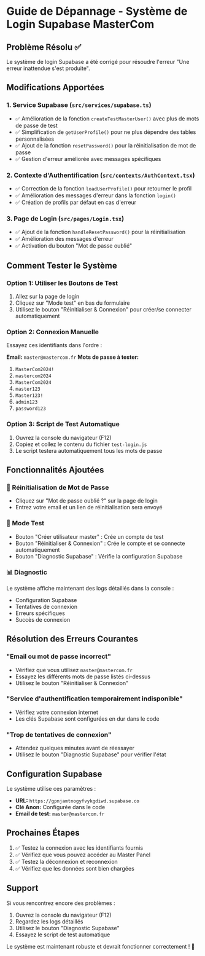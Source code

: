 # Guide de Dépannage - Système de Login Supabase MasterCom

## Problème Résolu ✅

Le système de login Supabase a été corrigé pour résoudre l'erreur "Une erreur inattendue s'est produite".

## Modifications Apportées

### 1. Service Supabase (`src/services/supabase.ts`)
- ✅ Amélioration de la fonction `createTestMasterUser()` avec plus de mots de passe de test
- ✅ Simplification de `getUserProfile()` pour ne plus dépendre des tables personnalisées
- ✅ Ajout de la fonction `resetPassword()` pour la réinitialisation de mot de passe
- ✅ Gestion d'erreur améliorée avec messages spécifiques

### 2. Contexte d'Authentification (`src/contexts/AuthContext.tsx`)
- ✅ Correction de la fonction `loadUserProfile()` pour retourner le profil
- ✅ Amélioration des messages d'erreur dans la fonction `login()`
- ✅ Création de profils par défaut en cas d'erreur

### 3. Page de Login (`src/pages/Login.tsx`)
- ✅ Ajout de la fonction `handleResetPassword()` pour la réinitialisation
- ✅ Amélioration des messages d'erreur
- ✅ Activation du bouton "Mot de passe oublié"

## Comment Tester le Système

### Option 1: Utiliser les Boutons de Test
1. Allez sur la page de login
2. Cliquez sur "Mode test" en bas du formulaire
3. Utilisez le bouton "Réinitialiser & Connexion" pour créer/se connecter automatiquement

### Option 2: Connexion Manuelle
Essayez ces identifiants dans l'ordre :

**Email:** `master@mastercom.fr`
**Mots de passe à tester:**
1. `MasterCom2024!`
2. `mastercom2024`
3. `MasterCom2024`
4. `master123`
5. `Master123!`
6. `admin123`
7. `password123`

### Option 3: Script de Test Automatique
1. Ouvrez la console du navigateur (F12)
2. Copiez et collez le contenu du fichier `test-login.js`
3. Le script testera automatiquement tous les mots de passe

## Fonctionnalités Ajoutées

### 🔐 Réinitialisation de Mot de Passe
- Cliquez sur "Mot de passe oublié ?" sur la page de login
- Entrez votre email et un lien de réinitialisation sera envoyé

### 🧪 Mode Test
- Bouton "Créer utilisateur master" : Crée un compte de test
- Bouton "Réinitialiser & Connexion" : Crée le compte et se connecte automatiquement
- Bouton "Diagnostic Supabase" : Vérifie la configuration Supabase

### 📊 Diagnostic
Le système affiche maintenant des logs détaillés dans la console :
- Configuration Supabase
- Tentatives de connexion
- Erreurs spécifiques
- Succès de connexion

## Résolution des Erreurs Courantes

### "Email ou mot de passe incorrect"
- Vérifiez que vous utilisez `master@mastercom.fr`
- Essayez les différents mots de passe listés ci-dessus
- Utilisez le bouton "Réinitialiser & Connexion"

### "Service d'authentification temporairement indisponible"
- Vérifiez votre connexion internet
- Les clés Supabase sont configurées en dur dans le code

### "Trop de tentatives de connexion"
- Attendez quelques minutes avant de réessayer
- Utilisez le bouton "Diagnostic Supabase" pour vérifier l'état

## Configuration Supabase

Le système utilise ces paramètres :
- **URL:** `https://gpnjamtnogyfvykgdiwd.supabase.co`
- **Clé Anon:** Configurée dans le code
- **Email de test:** `master@mastercom.fr`

## Prochaines Étapes

1. ✅ Testez la connexion avec les identifiants fournis
2. ✅ Vérifiez que vous pouvez accéder au Master Panel
3. ✅ Testez la déconnexion et reconnexion
4. ✅ Vérifiez que les données sont bien chargées

## Support

Si vous rencontrez encore des problèmes :
1. Ouvrez la console du navigateur (F12)
2. Regardez les logs détaillés
3. Utilisez le bouton "Diagnostic Supabase"
4. Essayez le script de test automatique

Le système est maintenant robuste et devrait fonctionner correctement ! 🎉
